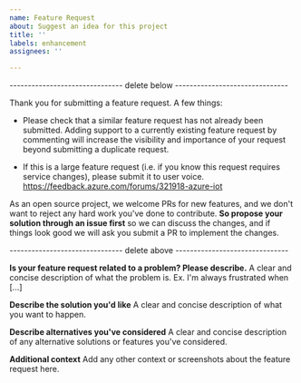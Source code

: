 ```yaml
---
name: Feature Request
about: Suggest an idea for this project
title: ''
labels: enhancement
assignees: ''

---
```


------------------------------- delete below -------------------------------

Thank you for submitting a feature request. A few things:

- Please check that a similar feature request has not already been submitted. Adding support to a currently existing feature request by commenting will increase the visibility and importance of your request beyond submitting a duplicate request. 

- If this is a large feature request (i.e. if you know this request requires service changes), please submit it to user voice.
https://feedback.azure.com/forums/321918-azure-iot

As an open source project, we welcome PRs for new features, and we don't want to reject any hard work you've done to contribute. **So propose your solution through an issue first** so we can discuss the changes, and if things look good we will ask you submit a PR to implement the changes.

------------------------------- delete above -------------------------------

**Is your feature request related to a problem? Please describe.**
A clear and concise description of what the problem is. Ex. I'm always frustrated when [...]

**Describe the solution you'd like**
A clear and concise description of what you want to happen.

**Describe alternatives you've considered**
A clear and concise description of any alternative solutions or features you've considered.

**Additional context**
Add any other context or screenshots about the feature request here.
